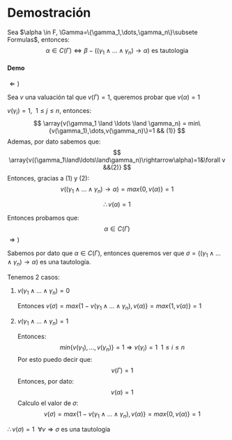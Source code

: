 # Demostración

Sea $\alpha \in F, \Gamma=\{\gamma_1,\dots,\gamma_n\}\subsete Formulas$, entonces:
$$
\alpha \in C(\Gamma) \Leftrightarrow \beta-((\gamma_1 \land \dots \land \gamma_n) \rightarrow \alpha) \text{ es tautologia}
$$

#### Demo

$\Leftarrow)$

Sea $v$ una valuación tal que $v(\Gamma)=1$, queremos probar que $v(\alpha)=1$

$v(\gamma_i)=1,~~1\le j\le n$, entonces:
$$
\array{v(\gamma_1 \land \ldots \land \gamma_n) = min\{v(\gamma_1),\dots,v(\gamma_n)\}=1 && (1)}
$$
Ademas, por dato sabemos que:
$$
\array{v((\gamma_1\land\ldots\land\gamma_n)\rightarrow\alpha)=1&\forall v &&(2)}
$$
Entonces, gracias a $(1)$ y $(2)$:
$$
v((\gamma_1\land\ldots\land\gamma_n)\rightarrow\alpha)= max\{0,v(\alpha)\}= 1
$$

$$
\therefore v(\alpha) =1
$$

Entonces probamos que:
$$
\alpha \in C(\Gamma)
$$
$\Rightarrow )$

Sabemos por dato que $\alpha \in C(\Gamma)$, entonces queremos ver que $\sigma=((\gamma_1 \land \ldots \land \gamma_n)\rightarrow \alpha)$ es una tautología.

Tenemos 2 casos:

1. $v(\gamma_1 \land\ldots \land\gamma_n)=0$

   Entonces $v(\sigma)= max\{1-v(\gamma_1 \land \ldots\land \gamma_n),v(\alpha)\}=max\{1,v(\alpha)\}=1$

2. $v(\gamma_1 \land\ldots \land\gamma_n)=1$

   Entonces:
   $$
   min\{v(\gamma_1),\dots,v(\gamma_n)\}= 1 \Rightarrow v(\gamma_i)=1 ~~ 1 \le i \le n 
   $$
   Por esto puedo decir que:
   $$
   v(\Gamma)=1
   $$
   Entonces, por dato:
   $$
   v(\alpha)=1
   $$
   Calculo el valor de $\sigma$:
   $$
   v(\sigma)= max\{1-v(\gamma_1 \land \ldots\land \gamma_n),v(\alpha)\}=max\{0,v(\alpha)\}=1
   $$

$\therefore v(\sigma)=1~~\forall v \Rightarrow \sigma$ es una tautología